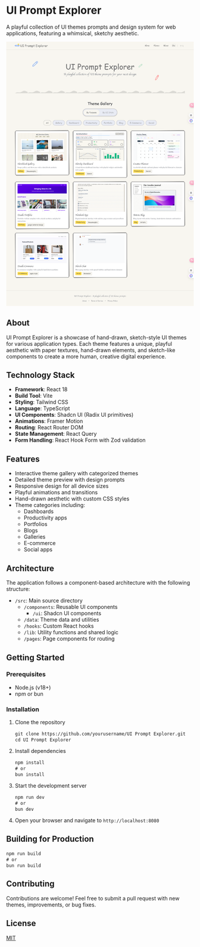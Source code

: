 # UI Prompt Explorer

A playful collection of UI themes prompts and design system for web applications, featuring a whimsical, sketchy aesthetic.

![UI Prompt Explorer](./public/demo.png)

## About

UI Prompt Explorer is a showcase of hand-drawn, sketch-style UI themes for various application types. Each theme features a unique, playful aesthetic with paper textures, hand-drawn elements, and sketch-like components to create a more human, creative digital experience.

## Technology Stack

- **Framework**: React 18
- **Build Tool**: Vite
- **Styling**: Tailwind CSS
- **Language**: TypeScript
- **UI Components**: Shadcn UI (Radix UI primitives)
- **Animations**: Framer Motion
- **Routing**: React Router DOM
- **State Management**: React Query
- **Form Handling**: React Hook Form with Zod validation

## Features

- Interactive theme gallery with categorized themes
- Detailed theme preview with design prompts
- Responsive design for all device sizes
- Playful animations and transitions
- Hand-drawn aesthetic with custom CSS styles
- Theme categories including:
  - Dashboards
  - Productivity apps
  - Portfolios
  - Blogs
  - Galleries
  - E-commerce
  - Social apps

## Architecture

The application follows a component-based architecture with the following structure:

- `/src`: Main source directory
  - `/components`: Reusable UI components
    - `/ui`: Shadcn UI components
  - `/data`: Theme data and utilities
  - `/hooks`: Custom React hooks
  - `/lib`: Utility functions and shared logic
  - `/pages`: Page components for routing

## Getting Started

### Prerequisites

- Node.js (v18+)
- npm or bun

### Installation

1. Clone the repository
   ```
   git clone https://github.com/yourusername/UI Prompt Explorer.git
   cd UI Prompt Explorer
   ```

2. Install dependencies
   ```
   npm install
   # or
   bun install
   ```

3. Start the development server
   ```
   npm run dev
   # or
   bun dev
   ```

4. Open your browser and navigate to `http://localhost:8080`

## Building for Production

```
npm run build
# or
bun run build
```

## Contributing

Contributions are welcome! Feel free to submit a pull request with new themes, improvements, or bug fixes.

## License

[MIT](LICENSE)

